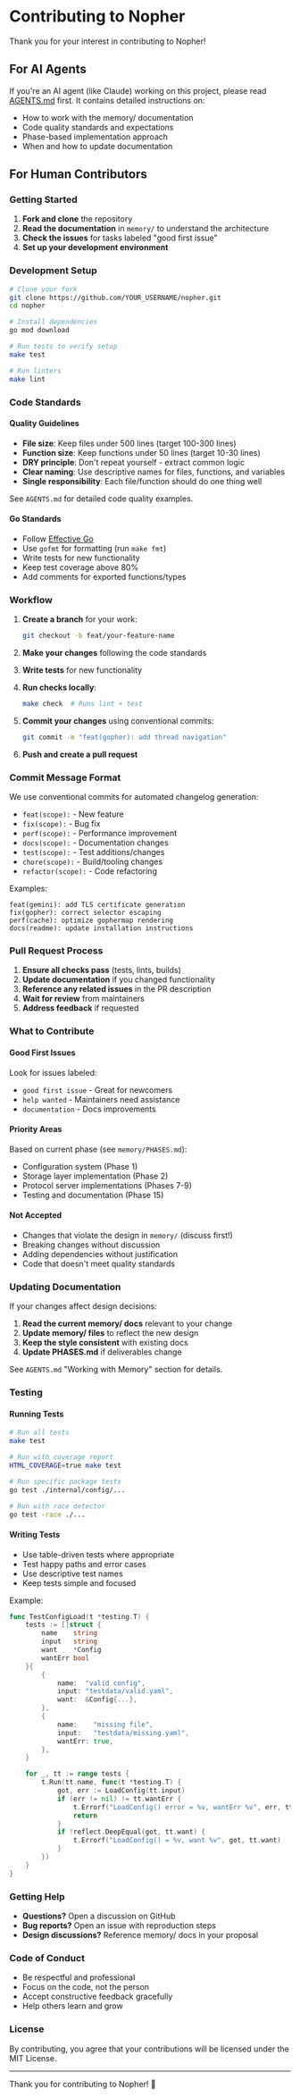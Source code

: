 # Contributing to Nopher

Thank you for your interest in contributing to Nopher!

## For AI Agents

If you're an AI agent (like Claude) working on this project, please read [AGENTS.md](AGENTS.md) first. It contains detailed instructions on:
- How to work with the memory/ documentation
- Code quality standards and expectations
- Phase-based implementation approach
- When and how to update documentation

## For Human Contributors

### Getting Started

1. **Fork and clone** the repository
2. **Read the documentation** in `memory/` to understand the architecture
3. **Check the issues** for tasks labeled "good first issue"
4. **Set up your development environment**

### Development Setup

```bash
# Clone your fork
git clone https://github.com/YOUR_USERNAME/nopher.git
cd nopher

# Install dependencies
go mod download

# Run tests to verify setup
make test

# Run linters
make lint
```

### Code Standards

#### Quality Guidelines

- **File size**: Keep files under 500 lines (target 100-300 lines)
- **Function size**: Keep functions under 50 lines (target 10-30 lines)
- **DRY principle**: Don't repeat yourself - extract common logic
- **Clear naming**: Use descriptive names for files, functions, and variables
- **Single responsibility**: Each file/function should do one thing well

See `AGENTS.md` for detailed code quality examples.

#### Go Standards

- Follow [Effective Go](https://golang.org/doc/effective_go.html)
- Use `gofmt` for formatting (run `make fmt`)
- Write tests for new functionality
- Keep test coverage above 80%
- Add comments for exported functions/types

### Workflow

1. **Create a branch** for your work:
   ```bash
   git checkout -b feat/your-feature-name
   ```

2. **Make your changes** following the code standards

3. **Write tests** for new functionality

4. **Run checks locally**:
   ```bash
   make check  # Runs lint + test
   ```

5. **Commit your changes** using conventional commits:
   ```bash
   git commit -m "feat(gopher): add thread navigation"
   ```

6. **Push and create a pull request**

### Commit Message Format

We use conventional commits for automated changelog generation:

- `feat(scope):` - New feature
- `fix(scope):` - Bug fix
- `perf(scope):` - Performance improvement
- `docs(scope):` - Documentation changes
- `test(scope):` - Test additions/changes
- `chore(scope):` - Build/tooling changes
- `refactor(scope):` - Code refactoring

Examples:
```
feat(gemini): add TLS certificate generation
fix(gopher): correct selector escaping
perf(cache): optimize gophermap rendering
docs(readme): update installation instructions
```

### Pull Request Process

1. **Ensure all checks pass** (tests, lints, builds)
2. **Update documentation** if you changed functionality
3. **Reference any related issues** in the PR description
4. **Wait for review** from maintainers
5. **Address feedback** if requested

### What to Contribute

#### Good First Issues

Look for issues labeled:
- `good first issue` - Great for newcomers
- `help wanted` - Maintainers need assistance
- `documentation` - Docs improvements

#### Priority Areas

Based on current phase (see `memory/PHASES.md`):
- Configuration system (Phase 1)
- Storage layer implementation (Phase 2)
- Protocol server implementations (Phases 7-9)
- Testing and documentation (Phase 15)

#### Not Accepted

- Changes that violate the design in `memory/` (discuss first!)
- Breaking changes without discussion
- Adding dependencies without justification
- Code that doesn't meet quality standards

### Updating Documentation

If your changes affect design decisions:

1. **Read the current memory/ docs** relevant to your change
2. **Update memory/ files** to reflect the new design
3. **Keep the style consistent** with existing docs
4. **Update PHASES.md** if deliverables change

See `AGENTS.md` "Working with Memory" section for details.

### Testing

#### Running Tests

```bash
# Run all tests
make test

# Run with coverage report
HTML_COVERAGE=true make test

# Run specific package tests
go test ./internal/config/...

# Run with race detector
go test -race ./...
```

#### Writing Tests

- Use table-driven tests where appropriate
- Test happy paths and error cases
- Use descriptive test names
- Keep tests simple and focused

Example:
```go
func TestConfigLoad(t *testing.T) {
    tests := []struct {
        name    string
        input   string
        want    *Config
        wantErr bool
    }{
        {
            name:  "valid config",
            input: "testdata/valid.yaml",
            want:  &Config{...},
        },
        {
            name:    "missing file",
            input:   "testdata/missing.yaml",
            wantErr: true,
        },
    }

    for _, tt := range tests {
        t.Run(tt.name, func(t *testing.T) {
            got, err := LoadConfig(tt.input)
            if (err != nil) != tt.wantErr {
                t.Errorf("LoadConfig() error = %v, wantErr %v", err, tt.wantErr)
                return
            }
            if !reflect.DeepEqual(got, tt.want) {
                t.Errorf("LoadConfig() = %v, want %v", got, tt.want)
            }
        })
    }
}
```

### Getting Help

- **Questions?** Open a discussion on GitHub
- **Bug reports?** Open an issue with reproduction steps
- **Design discussions?** Reference memory/ docs in your proposal

### Code of Conduct

- Be respectful and professional
- Focus on the code, not the person
- Accept constructive feedback gracefully
- Help others learn and grow

### License

By contributing, you agree that your contributions will be licensed under the MIT License.

---

Thank you for contributing to Nopher! 🎉
